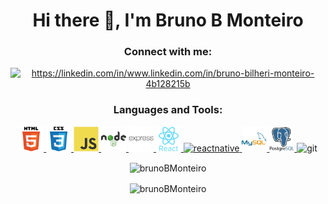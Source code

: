 <!--
**brunoBMonteiro/brunoBMonteiro** is a ✨ _special_ ✨ repository because its `README.md` (this file) appears on your GitHub profile.

Here are some ideas to get you started:

- 🔭 I’m currently working on ...
- 🌱 I’m currently learning ...
- 👯 I’m looking to collaborate on ...
- 🤔 I’m looking for help with ...
- 💬 Ask me about ...
- 📫 How to reach me: ...
- 😄 Pronouns: ...
- ⚡ Fun fact: ...
-->
<h1 align="center">Hi there 👋, I'm Bruno B Monteiro</h1>

<h3 align="center">Connect with me:</h3>
<p align="center">
<a href="https://linkedin.com/in/https://linkedin.com/in/www.linkedin.com/in/bruno-bilheri-monteiro-4b128215b" target="blank"><img align="center" src="https://cdn.jsdelivr.net/npm/simple-icons@3.0.1/icons/linkedin.svg" alt="https://linkedin.com/in/www.linkedin.com/in/bruno-bilheri-monteiro-4b128215b" height="30" width="40" /></a>
</p>

<h3 align="center">Languages and Tools:</h3>
<div align="center">
<a href="https://www.w3.org/html/" target="_blank"> <img src="https://raw.githubusercontent.com/devicons/devicon/master/icons/html5/html5-original-wordmark.svg" alt="html5" width="40" height="40"/> </a> <a href="https://www.w3schools.com/css/" target="_blank"> <img src="https://raw.githubusercontent.com/devicons/devicon/master/icons/css3/css3-original-wordmark.svg" alt="css3" width="40" height="40"/> </a> <a href="https://developer.mozilla.org/en-US/docs/Web/JavaScript" target="_blank"> <img src="https://raw.githubusercontent.com/devicons/devicon/master/icons/javascript/javascript-original.svg" alt="javascript" width="40" height="40"/> </a>
<a href="https://nodejs.org" target="_blank"> <img src="https://raw.githubusercontent.com/devicons/devicon/master/icons/nodejs/nodejs-original-wordmark.svg" alt="nodejs" width="40" height="40"/> </a> <a href="https://expressjs.com" target="_blank"> <img src="https://raw.githubusercontent.com/devicons/devicon/master/icons/express/express-original-wordmark.svg" alt="express" width="40" height="40"/> </a> <a href="https://reactjs.org/" target="_blank"> <img src="https://raw.githubusercontent.com/devicons/devicon/master/icons/react/react-original-wordmark.svg" alt="react" width="40" height="40"/> </a> <a href="https://reactnative.dev/" target="_blank"> <img src="https://reactnative.dev/img/header_logo.svg" alt="reactnative" width="40" height="40"/> <a href="https://www.mysql.com/" target="_blank"> <img src="https://raw.githubusercontent.com/devicons/devicon/master/icons/mysql/mysql-original-wordmark.svg" alt="mysql" width="40" height="40"/> </a> </a> <a href="https://www.postgresql.org" target="_blank"> <img src="https://raw.githubusercontent.com/devicons/devicon/master/icons/postgresql/postgresql-original-wordmark.svg" alt="postgresql" width="40" height="40"/> </a><img src="https://www.vectorlogo.zone/logos/git-scm/git-scm-icon.svg" alt="git" width="40" height="40"/> </a>  
</p>
</div>

<div align="center">
<p><img align="center" src="https://github-readme-stats.vercel.app/api/top-langs?username=brunoBMonteiro&show_icons=true&locale=en&layout=compact&theme=dracula" alt="brunoBMonteiro" /></p>
 
<p><img align="center" src="https://github-readme-stats.vercel.app/api?username=brunoBMonteiro&show_icons=true&locale=en&theme=dracula" alt="brunoBMonteiro" /></p>
</div>
